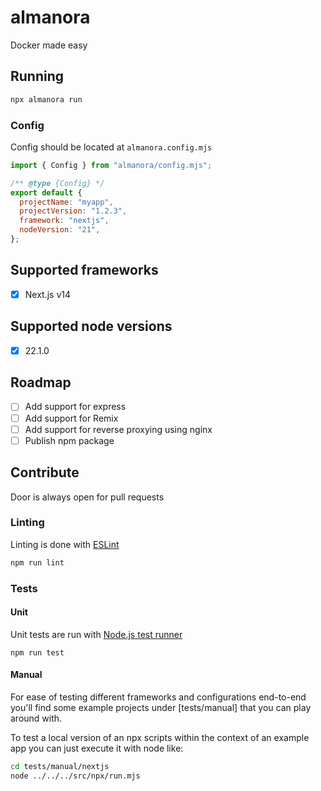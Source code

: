 # almanora

Docker made easy

## Running

```sh
npx almanora run
```

### Config

Config should be located at `almanora.config.mjs`

```js
import { Config } from "almanora/config.mjs";

/** @type {Config} */
export default {
  projectName: "myapp",
  projectVersion: "1.2.3",
  framework: "nextjs",
  nodeVersion: "21",
};
```

## Supported frameworks

- [x] Next.js v14

## Supported node versions

- [x] 22.1.0

## Roadmap

- [ ] Add support for express
- [ ] Add support for Remix
- [ ] Add support for reverse proxying using nginx
- [ ] Publish npm package

## Contribute

Door is always open for pull requests

### Linting

Linting is done with [ESLint](https://eslint.org)

```sh
npm run lint
```

### Tests

#### Unit

Unit tests are run with [Node.js test runner](https://nodejs.org/api/test.html)

```
npm run test
```

#### Manual

For ease of testing different frameworks and configurations end-to-end you'll find some example projects under [tests/manual] that you can play around with.

To test a local version of an npx scripts within the context of an example app you can just execute it with node like:

```sh
cd tests/manual/nextjs
node ../../../src/npx/run.mjs
```
